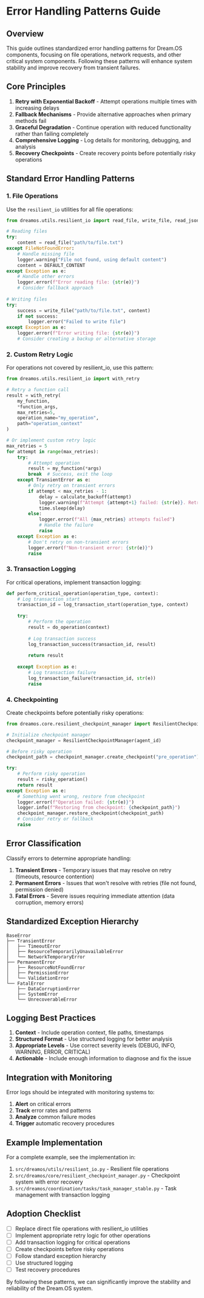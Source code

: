 # Error Handling Patterns Guide

## Overview

This guide outlines standardized error handling patterns for Dream.OS components, focusing on file operations, network requests, and other critical system components. Following these patterns will enhance system stability and improve recovery from transient failures.

## Core Principles

1. **Retry with Exponential Backoff** - Attempt operations multiple times with increasing delays
2. **Fallback Mechanisms** - Provide alternative approaches when primary methods fail
3. **Graceful Degradation** - Continue operation with reduced functionality rather than failing completely
4. **Comprehensive Logging** - Log details for monitoring, debugging, and analysis
5. **Recovery Checkpoints** - Create recovery points before potentially risky operations

## Standard Error Handling Patterns

### 1. File Operations

Use the `resilient_io` utilities for all file operations:

```python
from dreamos.utils.resilient_io import read_file, write_file, read_json, write_json, list_dir

# Reading files
try:
    content = read_file("path/to/file.txt")
except FileNotFoundError:
    # Handle missing file
    logger.warning("File not found, using default content")
    content = DEFAULT_CONTENT
except Exception as e:
    # Handle other errors
    logger.error(f"Error reading file: {str(e)}")
    # Consider fallback approach
    
# Writing files
try:
    success = write_file("path/to/file.txt", content)
    if not success:
        logger.error("Failed to write file")
except Exception as e:
    logger.error(f"Error writing file: {str(e)}")
    # Consider creating a backup or alternative storage
```

### 2. Custom Retry Logic

For operations not covered by resilient_io, use this pattern:

```python
from dreamos.utils.resilient_io import with_retry

# Retry a function call
result = with_retry(
    my_function, 
    *function_args,
    max_retries=5,
    operation_name="my_operation",
    path="operation_context"
)

# Or implement custom retry logic
max_retries = 5
for attempt in range(max_retries):
    try:
        # Attempt operation
        result = my_function(*args)
        break  # Success, exit the loop
    except TransientError as e:
        # Only retry on transient errors
        if attempt < max_retries - 1:
            delay = calculate_backoff(attempt)
            logger.warning(f"Attempt {attempt+1} failed: {str(e)}. Retrying in {delay}s")
            time.sleep(delay)
        else:
            logger.error(f"All {max_retries} attempts failed")
            # Handle the failure
            raise
    except Exception as e:
        # Don't retry on non-transient errors
        logger.error(f"Non-transient error: {str(e)}")
        raise
```

### 3. Transaction Logging

For critical operations, implement transaction logging:

```python
def perform_critical_operation(operation_type, context):
    # Log transaction start
    transaction_id = log_transaction_start(operation_type, context)
    
    try:
        # Perform the operation
        result = do_operation(context)
        
        # Log transaction success
        log_transaction_success(transaction_id, result)
        
        return result
        
    except Exception as e:
        # Log transaction failure
        log_transaction_failure(transaction_id, str(e))
        raise
```

### 4. Checkpointing

Create checkpoints before potentially risky operations:

```python
from dreamos.core.resilient_checkpoint_manager import ResilientCheckpointManager

# Initialize checkpoint manager
checkpoint_manager = ResilientCheckpointManager(agent_id)

# Before risky operation
checkpoint_path = checkpoint_manager.create_checkpoint("pre_operation")

try:
    # Perform risky operation
    result = risky_operation()
    return result
except Exception as e:
    # Something went wrong, restore from checkpoint
    logger.error(f"Operation failed: {str(e)}")
    logger.info(f"Restoring from checkpoint: {checkpoint_path}")
    checkpoint_manager.restore_checkpoint(checkpoint_path)
    # Consider retry or fallback
    raise
```

## Error Classification

Classify errors to determine appropriate handling:

1. **Transient Errors** - Temporary issues that may resolve on retry (timeouts, resource contention)
2. **Permanent Errors** - Issues that won't resolve with retries (file not found, permission denied)
3. **Fatal Errors** - Severe issues requiring immediate attention (data corruption, memory errors)

## Standardized Exception Hierarchy

```
BaseError
├── TransientError
│   ├── TimeoutError
│   ├── ResourceTemporarilyUnavailableError
│   └── NetworkTemporaryError
├── PermanentError
│   ├── ResourceNotFoundError
│   ├── PermissionError
│   └── ValidationError
└── FatalError
    ├── DataCorruptionError
    ├── SystemError
    └── UnrecoverableError
```

## Logging Best Practices

1. **Context** - Include operation context, file paths, timestamps
2. **Structured Format** - Use structured logging for better analysis
3. **Appropriate Levels** - Use correct severity levels (DEBUG, INFO, WARNING, ERROR, CRITICAL)
4. **Actionable** - Include enough information to diagnose and fix the issue

## Integration with Monitoring

Error logs should be integrated with monitoring systems to:

1. **Alert** on critical errors
2. **Track** error rates and patterns
3. **Analyze** common failure modes
4. **Trigger** automatic recovery procedures

## Example Implementation

For a complete example, see the implementation in:

1. `src/dreamos/utils/resilient_io.py` - Resilient file operations
2. `src/dreamos/core/resilient_checkpoint_manager.py` - Checkpoint system with error recovery
3. `src/dreamos/coordination/tasks/task_manager_stable.py` - Task management with transaction logging

## Adoption Checklist

- [ ] Replace direct file operations with resilient_io utilities
- [ ] Implement appropriate retry logic for other operations
- [ ] Add transaction logging for critical operations
- [ ] Create checkpoints before risky operations
- [ ] Follow standard exception hierarchy
- [ ] Use structured logging
- [ ] Test recovery procedures

By following these patterns, we can significantly improve the stability and reliability of the Dream.OS system. 